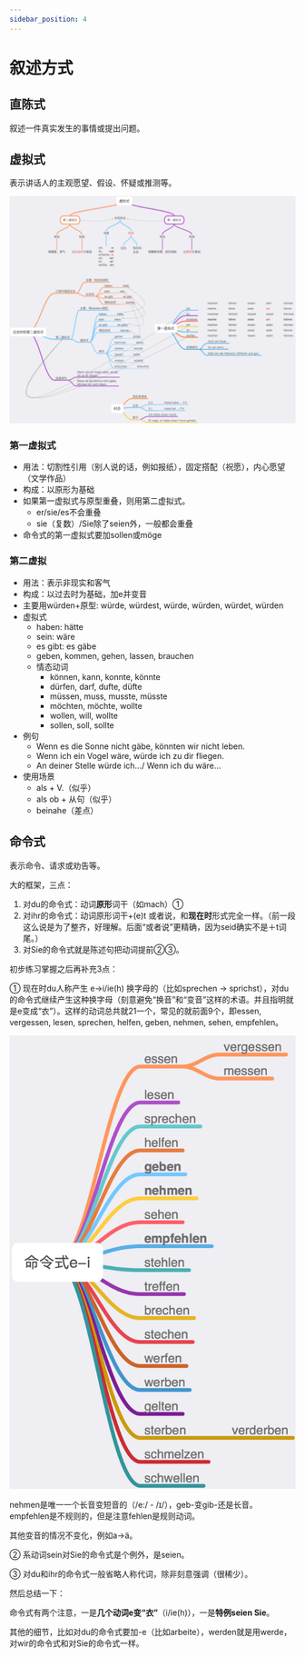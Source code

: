 ```yaml
---
sidebar_position: 4
---
```


# 叙述方式

## 直陈式

叙述一件真实发生的事情或提出问题。

## 虚拟式

表示讲话人的主观愿望、假设、怀疑或推测等。

![](.\img\虚拟式.png)

### 第一虚拟式

* 用法：切割性引用（别人说的话，例如报纸），固定搭配（祝愿），内心愿望（文学作品）
* 构成：以原形为基础
* 如果第一虚拟式与原型重叠，则用第二虚拟式。
  * er/sie/es不会重叠
  * sie（复数）/Sie除了seien外，一般都会重叠
* 命令式的第一虚拟式要加sollen或möge

### 第二虚拟

* 用法：表示非现实和客气
* 构成：以过去时为基础，加e并变音
* 主要用würden+原型: würde, würdest, würde, würden, würdet, würden
* 虚拟式
  * haben: hätte
  * sein: wäre
  * es gibt: es gäbe
  * geben, kommen, gehen, lassen, brauchen
  * 情态动词
    * können, kann, konnte, könnte
    * dürfen, darf, dufte, düfte
    * müssen, muss, musste, müsste
    * möchten, möchte, wollte
    * wollen, will, wollte
    * sollen, soll, sollte
* 例句
  * Wenn es die Sonne nicht gäbe, könnten wir nicht leben.
  * Wenn ich ein Vogel wäre, würde ich zu dir fliegen.
  * An deiner Stelle würde ich.../ Wenn ich du wäre...
* 使用场景
  * als + V.（似乎）
  * als ob + 从句（似乎）
  * beinahe（差点）


## 命令式

表示命令、请求或劝告等。

大的框架，三点：

1. 对du的命令式：动词**原形**词干（如mach）①
2. 对ihr的命令式：动词原形词干+(e)t 或者说，和**现在时**形式完全一样。（前一段这么说是为了整齐，好理解。后面“或者说”更精确，因为seid确实不是＋t词尾。）
4. 对Sie的命令式就是陈述句把动词提前②③。

初步练习掌握之后再补充3点：

① 现在时du人称产生 e→i/ie(h) 换字母的（比如sprechen → sprichst），对du的命令式继续产生这种换字母（刻意避免“换音”和“变音”这样的术语。并且指明就是e变成“衣”）。这样的动词总共就21一个，常见的就前面9个，即essen, vergessen, lesen, sprechen, helfen, geben, nehmen, sehen, empfehlen。

![](.\img\命令式.png)

nehmen是唯一一个长音变短音的（/e:/ - /ɪ/），geb-变gib-还是长音。empfehlen是不规则的，但是注意fehlen是规则动词。

其他变音的情况不变化，例如a->ä。

② 系动词sein对Sie的命令式是个例外，是seien。

③ 对du和ihr的命令式一般省略人称代词，除非刻意强调（很稀少）。

然后总结一下：

命令式有两个注意，一是**几个动词e变“衣”**（i/ie(h)），一是**特例seien Sie**。

其他的细节，比如对du的命令式要加-e（比如arbeite），werden就是用werde，对wir的命令式和对Sie的命令式一样。